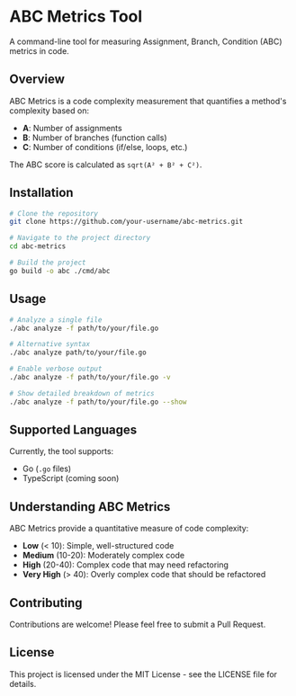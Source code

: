 # ABC Metrics Tool

A command-line tool for measuring Assignment, Branch, Condition (ABC) metrics in code.

## Overview

ABC Metrics is a code complexity measurement that quantifies a method's complexity based on:

- **A**: Number of assignments
- **B**: Number of branches (function calls)
- **C**: Number of conditions (if/else, loops, etc.)

The ABC score is calculated as `sqrt(A² + B² + C²)`.

## Installation

```bash
# Clone the repository
git clone https://github.com/your-username/abc-metrics.git

# Navigate to the project directory
cd abc-metrics

# Build the project
go build -o abc ./cmd/abc
```

## Usage

```bash
# Analyze a single file
./abc analyze -f path/to/your/file.go

# Alternative syntax
./abc analyze path/to/your/file.go

# Enable verbose output
./abc analyze -f path/to/your/file.go -v

# Show detailed breakdown of metrics
./abc analyze -f path/to/your/file.go --show
```

## Supported Languages

Currently, the tool supports:

- Go (`.go` files)
- TypeScript (coming soon)

## Understanding ABC Metrics

ABC Metrics provide a quantitative measure of code complexity:

- **Low** (< 10): Simple, well-structured code
- **Medium** (10-20): Moderately complex code
- **High** (20-40): Complex code that may need refactoring
- **Very High** (> 40): Overly complex code that should be refactored

## Contributing

Contributions are welcome! Please feel free to submit a Pull Request.

## License

This project is licensed under the MIT License - see the LICENSE file for details.
